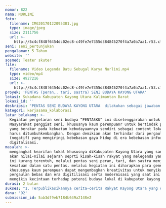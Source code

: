 ```yaml
---
nomor: 822
nama: NURLINI
foto:
  filename: IMG20170122095301.jpg
  type: image/jpeg
  size: 2111756
  url: >-
    http://5c4cf848f6454dc02ec8-c49fe7e7355d384845270f4a7a0a7aa1.r53.cf2.rackcdn.com/48b5d5a9-44aa-4563-8b9f-1a8fe0312ae5/IMG20170122095301.jpg
seni: seni_pertunjukan
pengalaman: 5 Tahun
website: ''
sosmed: Teater skuter
file:
  filename: Video Legenda Batu Sebugal Karya Nurlini.mp4
  type: video/mp4
  size: 4927216
  url: >-
    http://5c4cf848f6454dc02ec8-c49fe7e7355d384845270f4a7a0a7aa1.r53.cf2.rackcdn.com/d6fbb545-8afb-4a9f-a382-dd6b4b333438/Video%20Legenda%20Batu%20Sebugal%20Karya%20Nurlini.mp4
proyek: 'PENTAS (peran,, tari, sastra) SENI BUDAYA KAYONG UTARA'
lokasi: Sukadana Kabupaten Kayong Utara Kalimantan Barat
lokasi_id: ''
deskripsi: "PENTAS SENI BUDAYA KAYONG UTARA  dilakukan sebagai jawaban teknis penyatuan gerak dan langkah untuk mengembangkan seni dan budaya yang ada di Kabupaten Kayong Utara KHUSUSNYA SENI PERAN, TARI DAN  SASTRA agar dapat menjalin sinergi dengan komponen kebudayaan lain dalam bingkai budaya daerah yang tak terpisahkan sebagai bagian dari kebudayaan Nasional.\r\n"
kategori: kerjasama_kolaborasi
latar_belakang: >-
  Kegiatan pergelaran seni budaya “PENTASKU” ini diselenggarakan untuk mendorong
  Masyarakat penggiat seni, khususnya kaum perempuanr untuk bertindak positif
  yang berakar pada kekuatan kebudayaannya sendiri sebagai content lokal yang
  harus ditumbuhkembangkan. Dengan demikian akan terhindar dari pergaulan buruk
  (negatif) yang mengiringi kebebasan gaya hidup di era kebebasan informasi dan
  digitalisasi.
masalah: >-
  mengangkat kearifan lokal khususnya diKabupaten Kayong Utara yang sangat kaya
  akan nilai-nilai sejarah seprti kisah-kisah rakyat yang melegenda yang saat
  ini kurang terentuh, melalui pentas seni peran, tari, dan sastra menjadi satu
  kesatuan dalam satu pentas. melalui kegiatan ini diharapkan para generasi muda
  khususnya kaum perempuan dapat mengembagkan kreativitas untuk menyikapi
  pergaulan bebas dan era digitilisasi serta modernisasi yang saat ini seolah
  mengikis kecintaan terhadap potensi budaya lokal di kabupaten kayong Utara. 
durasi: 2 bulan
sukses: "1. Terpublikasikannya cerita-cerita Rakyat Kayong Utara yang dapat diakses melalui audio visual\r\n2.\tSebagai sarana Silaturahmi antar pemuda, masyarakat dan pemerintah sehingga generasi muda tidak tercabut dari akar kebudayaannya.\r\n3.\tMengembangkan potensi dan bakat seni dan budaya yang dimiliki olehkaum perempuan Kabupaten Kayong Utara.\r\n4.\tMembantu Pemerintah Daerah dalam program Pengembangan Wisata dan Kebudayaan di Kabupaten Kayong Utara.\r\n5.\tMembantu pemerintah Daerah khususnya Dinas Pariwisata untuk menjaga ketahanan budaya yang berimbas kepada kualitas pengeloloaan sumber daya manusia Kalimantan Barat pada umumnya.\r\n6.\tDaya tarik wisatawan lokal dan luar lebih mengenal Seni budaya Kabupaten Kayong Utara\r\n"
dana: '92'
submission_id: 5ab3df9eb7184b649a2148e2
---
```

